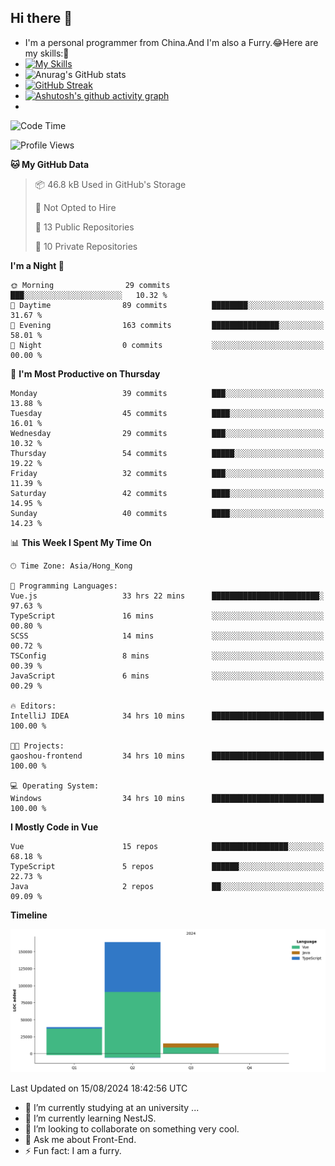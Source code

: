 ## Hi there 👋
- I'm a personal programmer from China.And I'm also a Furry.😂Here are my skills:🤔
- [![My Skills](https://skillicons.dev/icons?i=js,html,css,vue,typescript,java,golang)](https://skillicons.dev)
- ![Anurag's GitHub stats](https://github-readme-stats.vercel.app/api?username=FluffyChi-Xing&count_private=true&show_icons=true&theme=radical)
- [![GitHub Streak](https://streak-stats.demolab.com/?user=FluffyChi-Xing)](https://git.io/streak-stats)
- [![Ashutosh's github activity graph](https://github-readme-activity-graph.vercel.app/graph?username=FluffyChi-Xing&theme=github-compact)](https://github.com/ashutosh00710/github-readme-activity-graph)
- <!--START_SECTION:waka-->
![Code Time](http://img.shields.io/badge/Code%20Time-235%20hrs%2019%20mins-blue)

![Profile Views](http://img.shields.io/badge/Profile%20Views-0-blue)

**🐱 My GitHub Data** 

> 📦 46.8 kB Used in GitHub's Storage 
 > 
> 🚫 Not Opted to Hire
 > 
> 📜 13 Public Repositories 
 > 
> 🔑 10 Private Repositories 
 > 
**I'm a Night 🦉** 

```text
🌞 Morning                29 commits          ███░░░░░░░░░░░░░░░░░░░░░░   10.32 % 
🌆 Daytime                89 commits          ████████░░░░░░░░░░░░░░░░░   31.67 % 
🌃 Evening                163 commits         ███████████████░░░░░░░░░░   58.01 % 
🌙 Night                  0 commits           ░░░░░░░░░░░░░░░░░░░░░░░░░   00.00 % 
```
📅 **I'm Most Productive on Thursday** 

```text
Monday                   39 commits          ███░░░░░░░░░░░░░░░░░░░░░░   13.88 % 
Tuesday                  45 commits          ████░░░░░░░░░░░░░░░░░░░░░   16.01 % 
Wednesday                29 commits          ███░░░░░░░░░░░░░░░░░░░░░░   10.32 % 
Thursday                 54 commits          █████░░░░░░░░░░░░░░░░░░░░   19.22 % 
Friday                   32 commits          ███░░░░░░░░░░░░░░░░░░░░░░   11.39 % 
Saturday                 42 commits          ████░░░░░░░░░░░░░░░░░░░░░   14.95 % 
Sunday                   40 commits          ████░░░░░░░░░░░░░░░░░░░░░   14.23 % 
```


📊 **This Week I Spent My Time On** 

```text
🕑︎ Time Zone: Asia/Hong_Kong

💬 Programming Languages: 
Vue.js                   33 hrs 22 mins      ████████████████████████░   97.63 % 
TypeScript               16 mins             ░░░░░░░░░░░░░░░░░░░░░░░░░   00.80 % 
SCSS                     14 mins             ░░░░░░░░░░░░░░░░░░░░░░░░░   00.72 % 
TSConfig                 8 mins              ░░░░░░░░░░░░░░░░░░░░░░░░░   00.39 % 
JavaScript               6 mins              ░░░░░░░░░░░░░░░░░░░░░░░░░   00.29 % 

🔥 Editors: 
IntelliJ IDEA            34 hrs 10 mins      █████████████████████████   100.00 % 

🐱‍💻 Projects: 
gaoshou-frontend         34 hrs 10 mins      █████████████████████████   100.00 % 

💻 Operating System: 
Windows                  34 hrs 10 mins      █████████████████████████   100.00 % 
```

**I Mostly Code in Vue** 

```text
Vue                      15 repos            █████████████████░░░░░░░░   68.18 % 
TypeScript               5 repos             ██████░░░░░░░░░░░░░░░░░░░   22.73 % 
Java                     2 repos             ██░░░░░░░░░░░░░░░░░░░░░░░   09.09 % 
```



**Timeline**

![Lines of Code chart](https://raw.githubusercontent.com/FluffyChi-Xing/FluffyChi-Xing/main/assets/bar_graph.png)


 Last Updated on 15/08/2024 18:42:56 UTC
<!--END_SECTION:waka-->
- 🔭 I’m currently studying at an university ...
- 🌱 I’m currently learning NestJS.
- 👯 I’m looking to collaborate on something very cool.
- 💬 Ask me about Front-End.
- ⚡ Fun fact: I am a furry.

